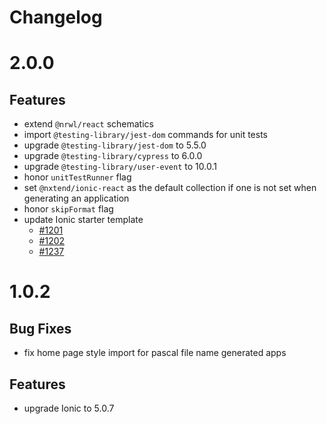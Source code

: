 # Changelog

# 2.0.0

## Features

- extend `@nrwl/react` schematics
- import `@testing-library/jest-dom` commands for unit tests
- upgrade `@testing-library/jest-dom` to 5.5.0
- upgrade `@testing-library/cypress` to 6.0.0
- upgrade `@testing-library/user-event` to 10.0.1
- honor `unitTestRunner` flag
- set `@nxtend/ionic-react` as the default collection if one is not set when generating an application
- honor `skipFormat` flag
- update Ionic starter template
  - [#1201](https://github.com/ionic-team/starters/pull/1201)
  - [#1202](https://github.com/ionic-team/starters/pull/1202)
  - [#1237](https://github.com/ionic-team/starters/pull/1237)

# 1.0.2

## Bug Fixes

- fix home page style import for pascal file name generated apps

## Features

- upgrade Ionic to 5.0.7
